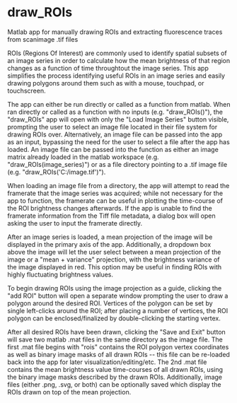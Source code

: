 # draw_ROIs
 Matlab app for manually drawing ROIs and extracting fluorescence traces from scanimage .tif files

ROIs (Regions Of Interest) are commonly used to identify spatial subsets of an image series in order to calculate how the mean brightness of that region changes as a function of time throughtout the image series. This app simplifies the process identifying useful ROIs in an image series and easily drawing polygons around them such as with a mouse, touchpad, or touchscreen.

The app can either be run directly or called as a function from matlab. When ran directly or called as a function with no inputs (e.g. "draw_ROIs()"), the "draw_ROIs" app will open with only the "Load Image Series" button visible, prompting the user to select an image file located in their file system for drawing ROIs over. Alternatively, an image file can be passed into the app as an input, bypassing the need for the user to select a file after the app has loaded. An image file can be passed into the function as either an image matrix already loaded in the matlab workspace (e.g. "draw_ROIs(image_series)") or as a file directory pointing to a .tif image file (e.g. "draw_ROIs('C:/image.tif')").

When loading an image file from a directory, the app will attempt to read the framerate that the image series was acquired; while not necessary for the app to function, the framerate can be useful in plotting the time-course of the ROI brightness changes afterwards. If the app is unable to find the framerate information from the Tiff file metadata, a dialog box will open asking the user to input the framerate directly.

After an image series is loaded, a mean projection of the image will be displayed in the primary axis of the app. Additionally, a dropdown box above the image will let the user select between a mean projection of the image or a "mean + variance" projection, with the brightness variance of the image displayed in red. This option may be useful in finding ROIs with highly fluctuating brightness values.

To begin drawing ROIs using the image projection as a guide, clicking the "add ROI" button will open a separate window prompting the user to draw a polygon around the desired ROI. Vertices of the polygon can be set by single left-clicks around the ROI; after placing a number of vertices, the ROI polygon can be enclosed/finalized by double-clicking the starting vertex. 

After all desired ROIs have been drawn, clicking the "Save and Exit" button will save two matlab .mat files in the same directory as the image file. The first .mat file begins with "rois" contains the ROI polygon vertex coordinates as well as binary image masks of all drawn ROIs -- this file can be re-loaded back into the app for later visualization/editing/etc. The 2nd .mat file contains the mean brightness value time-courses of all drawn ROIs, using the binary image masks described by the drawn ROIs. Additionally, image files (either .png, .svg, or both) can be optionally saved which display the ROIs drawn on top of the mean projection.

